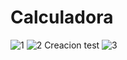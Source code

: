 # Calculadora
![1](https://github.com/LeandroEsteban/Calculadora/assets/127903058/dfa21c3a-d07d-4ba0-8ea2-3cb1c8ec72af)
![2](https://github.com/LeandroEsteban/Calculadora/assets/127903058/912d7872-a88b-4596-92a6-ad2a20559218)
Creacion test
![3](https://github.com/LeandroEsteban/Calculadora/assets/127903058/7da4900f-64fd-491b-a7e2-84e80fedda1e)
